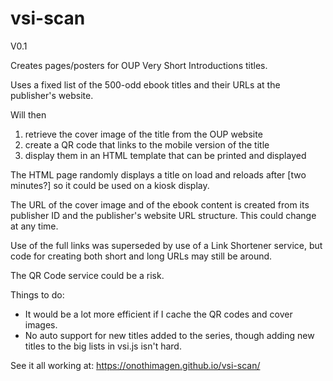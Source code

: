 # vsi-scan

V0.1 

Creates pages/posters for OUP Very Short Introductions titles.

Uses a fixed list of the 500-odd ebook titles and their URLs at the publisher's
website.

Will then

1) retrieve the cover image of the title from the OUP website
2) create a QR code that links to the mobile version of the title
3) display them in an HTML template that can be printed and displayed

The HTML page randomly displays a title on load and reloads after 
[two minutes?] so it could be used on a kiosk display.

The URL of the cover image and of the ebook content is created
from its publisher ID and the publisher's website URL structure. 
This could change at any time.

Use of the full links was superseded by use of a Link Shortener
service, but code for creating both short and long URLs may still be 
around.

The QR Code service could be a risk.

Things to do:

- It would be a lot more efficient if I cache the QR codes and cover 
  images. 
- No auto support for new titles added to the series, though adding 
  new titles to the big lists in vsi.js isn't hard.
  
 

See it all working at: <a href="https://onothimagen.github.io/vsi-scan/">https://onothimagen.github.io/vsi-scan/</a>

